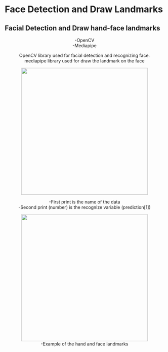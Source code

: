 

# Face Detection and Draw Landmarks
## Facial Detection and Draw hand-face landmarks <br>
<div align="center">
-OpenCV <br>
-Mediapipe <Br>

OpenCV library used for facial detection and recognizing face.<br>
mediapipe library used for draw the landmark on the face <br> 

<img src="https://user-images.githubusercontent.com/69674115/183652612-18ac97d8-eeb4-4883-a7e0-3c278a049996.png" width="400" />


-First print is the name of the data
<br>
-Second print (number) is the recognize variable (prediction[1]) <br>

<img src="https://user-images.githubusercontent.com/69674115/183838871-4cf897a0-1daa-4407-bf06-9c5e473869e7.png" width="400" />
<br>
-Example of the hand and face landmarks
  </div>
